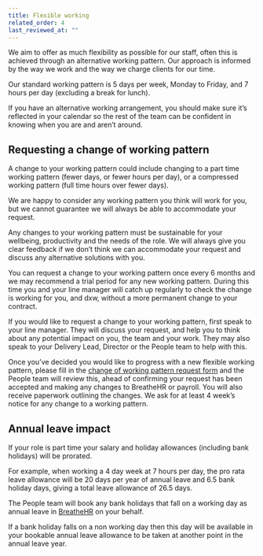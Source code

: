 ```yaml
---
title: Flexible working
related_order: 4
last_reviewed_at: ""
---
```

We aim to offer as much flexibility as possible for our staff, often this is achieved through an alternative working pattern. Our approach is informed by the way we work and the way we charge clients for our time.

Our standard working pattern is 5 days per week, Monday to Friday, and 7 hours per day (excluding a break for lunch).

If you have an alternative working arrangement, you should make sure it’s reflected in your calendar so the rest of the team can be confident in knowing when you are and aren’t around.



## Requesting a change of working pattern

A change to your working pattern could include changing to a part time working pattern (fewer days, or fewer hours per day), or a compressed working pattern (full time hours over fewer days).

We are happy to consider any working pattern you think will work for you, but we cannot guarantee we will always be able to accommodate your request.

Any changes to your working pattern must be sustainable for your wellbeing, productivity and the needs of the role. We will always give you clear feedback if we don’t think we can accommodate your request and discuss any alternative solutions with you.

You can request a change to your working pattern once every 6 months and we may recommend a trial period for any new working pattern. During this time you and your line manager will catch up regularly to check the change is working for you, and dxw, without a more permanent change to your contract.

If you would like to request a change to your working pattern, first speak to your line manager. They will discuss your request, and help you to think about any potential impact on you, the team and your work. They may also speak to your Delivery Lead, Director or the People team to help with this.

Once you’ve decided you would like to progress with a new flexible working pattern, please fill in the [change of working pattern request form](https://forms.gle/qA1BwvQenqtVzShF8) and the People team will review this, ahead of confirming your request has been accepted and making any changes to BreatheHR or payroll. You will also receive paperwork outlining the changes. We ask for at least 4 week’s notice for any change to a working pattern.



## Annual leave impact

If your role is part time your salary and holiday allowances (including bank holidays) will be prorated.

For example, when working a 4 day week at 7 hours per day, the pro rata leave allowance will be 20 days per year of annual leave and 6.5 bank holiday days, giving a total leave allowance of 26.5 days.

The People team will book any bank holidays that fall on a working day as annual leave in [BreatheHR](https://login.breathehr.com/login) on your behalf.

If a bank holiday falls on a non working day then this day will be available in your bookable annual leave allowance to be taken at another point in the annual leave year.
